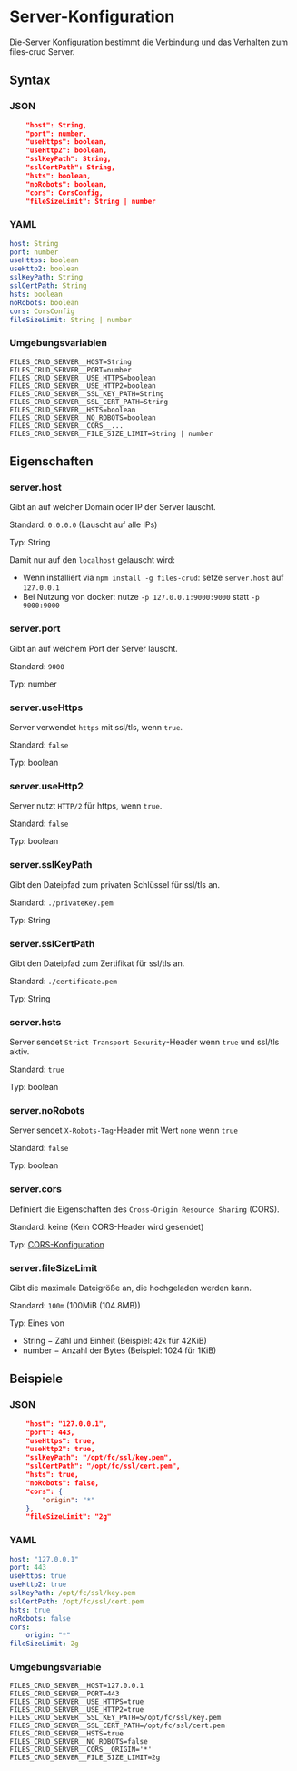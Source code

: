 # Server-Konfiguration

Die-Server Konfiguration bestimmt die Verbindung und das Verhalten zum files-crud Server.

## Syntax

### JSON

```json
    "host": String,
    "port": number,
    "useHttps": boolean,
    "useHttp2": boolean,
    "sslKeyPath": String,
    "sslCertPath": String,
    "hsts": boolean,
    "noRobots": boolean,
    "cors": CorsConfig,
    "fileSizeLimit": String | number
```

### YAML

```yaml
host: String
port: number
useHttps: boolean
useHttp2: boolean
sslKeyPath: String
sslCertPath: String
hsts: boolean
noRobots: boolean
cors: CorsConfig
fileSizeLimit: String | number
```

### Umgebungsvariablen
```properties
FILES_CRUD_SERVER__HOST=String
FILES_CRUD_SERVER__PORT=number
FILES_CRUD_SERVER__USE_HTTPS=boolean
FILES_CRUD_SERVER__USE_HTTP2=boolean
FILES_CRUD_SERVER__SSL_KEY_PATH=String
FILES_CRUD_SERVER__SSL_CERT_PATH=String
FILES_CRUD_SERVER__HSTS=boolean
FILES_CRUD_SERVER__NO_ROBOTS=boolean
FILES_CRUD_SERVER__CORS__...
FILES_CRUD_SERVER__FILE_SIZE_LIMIT=String | number
```

## Eigenschaften

### server.host

Gibt an auf welcher Domain oder IP der Server lauscht.

Standard: `0.0.0.0` (Lauscht auf alle IPs)

Typ: String

Damit nur auf den `localhost` gelauscht wird:
* Wenn installiert via `npm install -g files-crud`: setze `server.host` auf `127.0.0.1`
* Bei Nutzung von docker: nutze `-p 127.0.0.1:9000:9000` statt `-p 9000:9000`

### server.port

Gibt an auf welchem Port der Server lauscht.

Standard: `9000`

Typ: number

### server.useHttps

Server verwendet `https` mit ssl/tls, wenn `true`.

Standard: `false`

Typ: boolean

### server.useHttp2

Server nutzt `HTTP/2` für https, wenn `true`. 

Standard: `false`

Typ: boolean

### server.sslKeyPath

Gibt den Dateipfad zum privaten Schlüssel für ssl/tls an.

Standard: `./privateKey.pem`

Typ: String

### server.sslCertPath

Gibt den Dateipfad zum Zertifikat für ssl/tls an.

Standard: `./certificate.pem`

Typ: String

### server.hsts

Server sendet `Strict-Transport-Security`-Header wenn `true` und ssl/tls aktiv.

Standard: `true`

Typ: boolean

### server.noRobots

Server sendet `X-Robots-Tag`-Header mit Wert `none` wenn `true`

Standard: `false`

Typ: boolean

### server.cors

Definiert die Eigenschaften des `Cross-Origin Resource Sharing` (CORS).

Standard: keine (Kein CORS-Header wird gesendet)

Typ: [CORS-Konfiguration](/de/configuration/server-cors)

### server.fileSizeLimit

Gibt die maximale Dateigröße an, die hochgeladen werden kann.

Standard: `100m` (100MiB (104.8MB))

Typ: Eines von
* String &minus; Zahl und Einheit (Beispiel: `42k` für 42KiB)
* number &minus; Anzahl der Bytes (Beispiel: 1024 für 1KiB)

## Beispiele

### JSON

```json
    "host": "127.0.0.1",
    "port": 443,
    "useHttps": true,
    "useHttp2": true,
    "sslKeyPath": "/opt/fc/ssl/key.pem",
    "sslCertPath": "/opt/fc/ssl/cert.pem",
    "hsts": true,
    "noRobots": false,
    "cors": {
        "origin": "*"
    },
    "fileSizeLimit": "2g"
```

### YAML

```yaml
host: "127.0.0.1"
port: 443
useHttps: true
useHttp2: true
sslKeyPath: /opt/fc/ssl/key.pem
sslCertPath: /opt/fc/ssl/cert.pem
hsts: true
noRobots: false
cors:
    origin: "*"
fileSizeLimit: 2g
```

### Umgebungsvariable
```properties
FILES_CRUD_SERVER__HOST=127.0.0.1
FILES_CRUD_SERVER__PORT=443
FILES_CRUD_SERVER__USE_HTTPS=true
FILES_CRUD_SERVER__USE_HTTP2=true
FILES_CRUD_SERVER__SSL_KEY_PATH=S/opt/fc/ssl/key.pem
FILES_CRUD_SERVER__SSL_CERT_PATH=/opt/fc/ssl/cert.pem
FILES_CRUD_SERVER__HSTS=true
FILES_CRUD_SERVER__NO_ROBOTS=false
FILES_CRUD_SERVER__CORS__ORIGIN='*'
FILES_CRUD_SERVER__FILE_SIZE_LIMIT=2g
```
